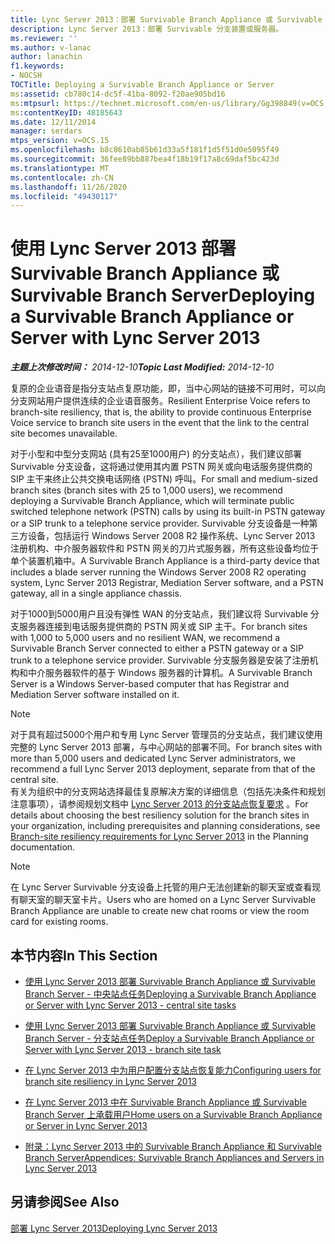 ```yaml
---
title: Lync Server 2013：部署 Survivable Branch Appliance 或 Survivable Branch Server
description: Lync Server 2013：部署 Survivable 分支装置或服务器。
ms.reviewer: ''
ms.author: v-lanac
author: lanachin
f1.keywords:
- NOCSH
TOCTitle: Deploying a Survivable Branch Appliance or Server
ms:assetid: cb780c14-dc5f-41ba-8092-f20ae905bd16
ms:mtpsurl: https://technet.microsoft.com/en-us/library/Gg398849(v=OCS.15)
ms:contentKeyID: 48185643
ms.date: 12/11/2014
manager: serdars
mtps_version: v=OCS.15
ms.openlocfilehash: b8c8610ab85b61d33a5f181f1d5f51d0e5095f49
ms.sourcegitcommit: 36fee89bb887bea4f18b19f17a8c69daf5bc423d
ms.translationtype: MT
ms.contentlocale: zh-CN
ms.lasthandoff: 11/26/2020
ms.locfileid: "49430117"
---
```

# <a name="deploying-a-survivable-branch-appliance-or-server-with-lync-server-2013"></a><span data-ttu-id="75944-103">使用 Lync Server 2013 部署 Survivable Branch Appliance 或 Survivable Branch Server</span><span class="sxs-lookup"><span data-stu-id="75944-103">Deploying a Survivable Branch Appliance or Server with Lync Server 2013</span></span>

<div data-xmlns="http://www.w3.org/1999/xhtml">

<div class="topic" data-xmlns="http://www.w3.org/1999/xhtml" data-msxsl="urn:schemas-microsoft-com:xslt" data-cs="https://msdn.microsoft.com/">

<div data-asp="https://msdn2.microsoft.com/asp">



</div>

<div id="mainSection">

<div id="mainBody"><span data-ttu-id="75944-104">

<span> </span></span><span class="sxs-lookup"><span data-stu-id="75944-104">

<span> </span></span></span>

<span data-ttu-id="75944-105">_**主题上次修改时间：** 2014-12-10_</span><span class="sxs-lookup"><span data-stu-id="75944-105">_**Topic Last Modified:** 2014-12-10_</span></span>

<span data-ttu-id="75944-106">复原的企业语音是指分支站点复原功能，即，当中心网站的链接不可用时，可以向分支网站用户提供连续的企业语音服务。</span><span class="sxs-lookup"><span data-stu-id="75944-106">Resilient Enterprise Voice refers to branch-site resiliency, that is, the ability to provide continuous Enterprise Voice service to branch site users in the event that the link to the central site becomes unavailable.</span></span>

<span data-ttu-id="75944-107">对于小型和中型分支网站 (具有25至1000用户) 的分支站点），我们建议部署 Survivable 分支设备，这将通过使用其内置 PSTN 网关或向电话服务提供商的 SIP 主干来终止公共交换电话网络 (PSTN) 呼叫。</span><span class="sxs-lookup"><span data-stu-id="75944-107">For small and medium-sized branch sites (branch sites with 25 to 1,000 users), we recommend deploying a Survivable Branch Appliance, which will terminate public switched telephone network (PSTN) calls by using its built-in PSTN gateway or a SIP trunk to a telephone service provider.</span></span> <span data-ttu-id="75944-108">Survivable 分支设备是一种第三方设备，包括运行 Windows Server 2008 R2 操作系统、Lync Server 2013 注册机构、中介服务器软件和 PSTN 网关的刀片式服务器，所有这些设备均位于单个装置机箱中。</span><span class="sxs-lookup"><span data-stu-id="75944-108">A Survivable Branch Appliance is a third-party device that includes a blade server running the Windows Server 2008 R2 operating system, Lync Server 2013 Registrar, Mediation Server software, and a PSTN gateway, all in a single appliance chassis.</span></span>

<span data-ttu-id="75944-109">对于1000到5000用户且没有弹性 WAN 的分支站点，我们建议将 Survivable 分支服务器连接到电话服务提供商的 PSTN 网关或 SIP 主干。</span><span class="sxs-lookup"><span data-stu-id="75944-109">For branch sites with 1,000 to 5,000 users and no resilient WAN, we recommend a Survivable Branch Server connected to either a PSTN gateway or a SIP trunk to a telephone service provider.</span></span> <span data-ttu-id="75944-110">Survivable 分支服务器是安装了注册机构和中介服务器软件的基于 Windows 服务器的计算机。</span><span class="sxs-lookup"><span data-stu-id="75944-110">A Survivable Branch Server is a Windows Server-based computer that has Registrar and Mediation Server software installed on it.</span></span>

<div>


> [!NOTE]  
> <span data-ttu-id="75944-111">对于具有超过5000个用户和专用 Lync Server 管理员的分支站点，我们建议使用完整的 Lync Server 2013 部署，与中心网站的部署不同。</span><span class="sxs-lookup"><span data-stu-id="75944-111">For branch sites with more than 5,000 users and dedicated Lync Server administrators, we recommend a full Lync Server 2013 deployment, separate from that of the central site.</span></span><BR><span data-ttu-id="75944-112">有关为组织中的分支网站选择最佳复原解决方案的详细信息（包括先决条件和规划注意事项），请参阅规划文档中 <A href="lync-server-2013-branch-site-resiliency-requirements.md">Lync Server 2013 的分支站点恢复要求</A> 。</span><span class="sxs-lookup"><span data-stu-id="75944-112">For details about choosing the best resiliency solution for the branch sites in your organization, including prerequisites and planning considerations, see <A href="lync-server-2013-branch-site-resiliency-requirements.md">Branch-site resiliency requirements for Lync Server 2013</A> in the Planning documentation.</span></span>



</div>

<div>


> [!NOTE]  
> <span data-ttu-id="75944-113">在 Lync Server Survivable 分支设备上托管的用户无法创建新的聊天室或查看现有聊天室的聊天室卡片。</span><span class="sxs-lookup"><span data-stu-id="75944-113">Users who are homed on a Lync Server Survivable Branch Appliance are unable to create new chat rooms or view the room card for existing rooms.</span></span>



</div>

<div>

## <a name="in-this-section"></a><span data-ttu-id="75944-114">本节内容</span><span class="sxs-lookup"><span data-stu-id="75944-114">In This Section</span></span>

  - [<span data-ttu-id="75944-115">使用 Lync Server 2013 部署 Survivable Branch Appliance 或 Survivable Branch Server  - 中央站点任务</span><span class="sxs-lookup"><span data-stu-id="75944-115">Deploying a Survivable Branch Appliance or Server with Lync Server 2013 - central site tasks</span></span>](lync-server-2013-deploying-a-survivable-branch-appliance-or-server-central-site-tasks.md)

  - [<span data-ttu-id="75944-116">使用 Lync Server 2013 部署 Survivable Branch Appliance 或 Survivable Branch Server  - 分支站点任务</span><span class="sxs-lookup"><span data-stu-id="75944-116">Deploy a Survivable Branch Appliance or Server with Lync Server 2013 - branch site task</span></span>](lync-server-2013-deploy-a-survivable-branch-appliance-or-server-branch-site-task.md)

  - [<span data-ttu-id="75944-117">在 Lync Server 2013 中为用户配置分支站点恢复能力</span><span class="sxs-lookup"><span data-stu-id="75944-117">Configuring users for branch site resiliency in Lync Server 2013</span></span>](lync-server-2013-configuring-users-for-branch-site-resiliency.md)

  - [<span data-ttu-id="75944-118">在 Lync Server 2013 中在 Survivable Branch Appliance 或 Survivable Branch Server 上承载用户</span><span class="sxs-lookup"><span data-stu-id="75944-118">Home users on a Survivable Branch Appliance or Server in Lync Server 2013</span></span>](lync-server-2013-home-users-on-a-survivable-branch-appliance-or-server.md)

  - [<span data-ttu-id="75944-119">附录：Lync Server 2013 中的 Survivable Branch Appliance 和 Survivable Branch Server</span><span class="sxs-lookup"><span data-stu-id="75944-119">Appendices: Survivable Branch Appliances and Servers in Lync Server 2013</span></span>](lync-server-2013-appendices-survivable-branch-appliances-and-servers.md)

</div>

<div>

## <a name="see-also"></a><span data-ttu-id="75944-120">另请参阅</span><span class="sxs-lookup"><span data-stu-id="75944-120">See Also</span></span>


[<span data-ttu-id="75944-121">部署 Lync Server 2013</span><span class="sxs-lookup"><span data-stu-id="75944-121">Deploying Lync Server 2013</span></span>](lync-server-2013-deploying-lync-server.md)  
  

<span data-ttu-id="75944-122"></div>

</div>

<span> </span>

</div>

</div>

</span><span class="sxs-lookup"><span data-stu-id="75944-122"></div>

</div>

<span> </span>

</div>

</div>

</span></span></div>

